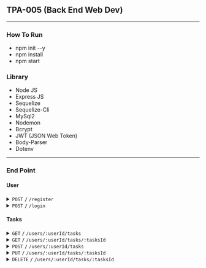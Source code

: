 ## TPA-005 (Back End Web Dev)
-------------------------------------------------------------------------------------------------------------------------------------------------------
### How To Run
- npm init --y
- npm install
- npm start

### Library
- Node JS
- Express JS          
- Sequelize
- Sequelize-Cli
- MySql2
- Nodemon
- Bcrypt
- JWT (JSON Web Token)
- Body-Parser         
- Dotenv
-------------------------------------------------------------------------------------------------------------------------------------------------------
### End Point
#### User

<details>
 <summary><code>POST</code> <code><b>/</b></code> <code>/register</code></summary>

##### Req-Body (JSON)

> | name      | email     |  password        |
> |-----------|-----------|------------------|
> | string    | string    | string           |


##### Responses

> | http code     | message                           | response                                                            |
> |---------------|-----------------------------------|---------------------------------------------------------------------|
> | `201`         | `Akun berhasil dibuat!`           | `{name:newUser.name,email:newUser.email}`                           |
> | `500`         | `Terjadi Kesalahan Server`        |                                                                     |
</details>

<details>
 <summary><code>POST</code> <code><b>/</b></code> <code>/login</code></summary>

##### Req-Body

> | email     | password        |                                                                                           |
> |-----------|-----------------|-------------------------------------------------------------------------------------------|
> | string    | string          |                                                                                           |


##### Responses
  
> | http code     | message                           | response                                                            |
> |---------------|-----------------------------------|---------------------------------------------------------------------|
> | `201`         | `Akun berhasil dibuat!`           | `{name:newUser.name,email:newUser.email}`                           |
> | `401`         | `Email atau Password Salah!`      | `{token:iajdasneqkwnejqwhejbqbsknsksad}`                            |
> | `500`         | `Terjadi Kesalahan Server`        |                                                                     |
</details>
 
#### Tasks

<details>
 <summary><code>GET</code> <code><b>/</b></code> <code>/users/:userId/tasks</code></summary>

##### Responses

> | http code     | message                           | response                                                            |
> |---------------|-----------------------------------|---------------------------------------------------------------------|
> | `200`         |                                   | `{ user-tasks }`                                                    |
> | `401`         | `Unauthorized`                    |                                                                     |
> | `500`         | `Terjadi Kesalahan Server`        |                                                                     |
----------------------------------------------------------------------------------------------------------------------------|
</details>

<details>
 <summary><code>GET</code> <code><b>/</b></code> <code>/users/:userId/tasks/:tasksId</code></summary>

##### Responses

> | http code     | message                           | response                                                            |
> |---------------|-----------------------------------|---------------------------------------------------------------------|
> | `200`         |                                   | `{ user-task }`                                                     |
> | `401`         | `Unauthorized`                    |                                                                     |
> | `500`         | `Terjadi Kesalahan Server`        |                                                                     |
----------------------------------------------------------------------------------------------------------------------------|
</details>

<details>
 <summary><code>POST</code> <code><b>/</b></code> <code>/users/:userId/tasks</code></summary>
 
##### Req-Body (JSON)

> | title      | description     |
> |------------|-----------------|
> | string     | string          |
 
 
##### Responses

> | http code     | message                           | response                                                            |
> |---------------|-----------------------------------|---------------------------------------------------------------------|
> | `200`         |                                   | `{ user-new-tas}`                                                   |
> | `401`         | `Unauthorized`                    |                                                                     |
> | `500`         | `Terjadi Kesalahan Server`        |                                                                     |
----------------------------------------------------------------------------------------------------------------------------|
</details>

<details>
 <summary><code>PUT</code> <code><b>/</b></code> <code>/users/:userId/tasks/:tasksId</code></summary>

##### Req-Body (JSON)

> | status             |
> |--------------------|
> | true (boolean)     |
 
 
##### Responses

> | http code     | message                           | response                                                            |
> |---------------|-----------------------------------|---------------------------------------------------------------------|
> | `200`         | `Task Selesai`                    |                                                                     |
> | `401`         | `Unauthorized`                    |                                                                     |
> | `500`         | `Terjadi Kesalahan Server`        |                                                                     |
----------------------------------------------------------------------------------------------------------------------------|
</details>

<details>
 <summary><code>DELETE</code> <code><b>/</b></code> <code>/users/:userId/tasks/:tasksId</code></summary>

##### Responses

> | http code     | message                           | response                                                            |
> |---------------|-----------------------------------|---------------------------------------------------------------------|
> | `200`         | `Task Berhasil Dihapus`           |                                                                     |
> | `401`         | `Unauthorized`                    |                                                                     |
> | `500`         | `Terjadi Kesalahan Server`        |                                                                     |
----------------------------------------------------------------------------------------------------------------------------|
</details>
